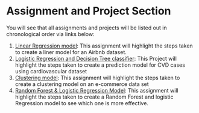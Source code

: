 # Assignment and Project Section

You will see that all assignments and projects will be listed out in chronological order via links below:

1. <a href=https://github.com/marcusw0602/DATA_602_Intro_DataAnalysis_and_Machine_Learning/tree/master/Assignments&Projects/Linear%20Regression%20Model>Linear Regression model</a>: This assignment will highlight the steps taken to create a liner model for an Airbnb dataset. 
2. <a href=https://github.com/marcusw0602/DATA_602_Intro_DataAnalysis_and_Machine_Learning/tree/master/Assignments%26Projects/Logistic-Decision-Tree> Logistic Regression and Decision Tree classifier</a>: This Project will highlight the steps taken to create a prediction model for CVD cases using cardiovascular dataset
3. <a href=https://github.com/marcusw0602/DataAnalysis-and-Machine-Learning/tree/master/Assignments%26Projects/Clustering>Clustering model</a>: This assignment will highlight the steps taken to create a clustering model on an e-commerce data set
4. <a href=https://github.com/marcusw0602/DataAnalysis-and-Machine-Learning/tree/master/Assignments&Projects/Random%20Forest%20and%20Logistic%20Regression> Random Forest & Logistic Regression Model</a>: This assignment will highlight the steps taken to create a Random Forest and logistic Regression model to see which one is more effective.
